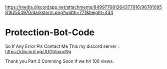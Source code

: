 https://media.discordapp.net/attachments/849977681264377916/967810958162554970/darkstorm.png?width=771&height=434


# Protection-Bot-Code
So If Any Error Pls Contact Me This my discord server :
https://discord.gg/JUGh5xpcNg

Thank you
Part 2 Comming Soon If we hit 100 views.
